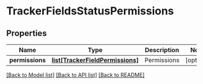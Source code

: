 # TrackerFieldsStatusPermissions

## Properties
Name | Type | Description | Notes
------------ | ------------- | ------------- | -------------
**permissions** | [**list[TrackerFieldPermissions]**](TrackerFieldPermissions.md) | Permissions | [optional] 

[[Back to Model list]](../README.md#documentation-for-models) [[Back to API list]](../README.md#documentation-for-api-endpoints) [[Back to README]](../README.md)

